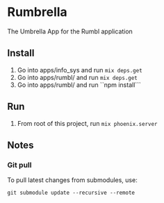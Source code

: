 # Rumbrella

The Umbrella App for the Rumbl application

## Install

1. Go into apps/info_sys and run ```mix deps.get```
2. Go into apps/rumbl/ and run ```mix deps.get```
3. Go into apps/rumbl/ and run ``npm install```

## Run

1. From root of this project, run ```mix phoenix.server```

## Notes

### Git pull
To pull latest changes from submodules, use:
```
git submodule update --recursive --remote
```